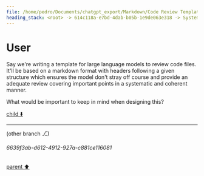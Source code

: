 ```yaml
---
file: /home/pedro/Documents/chatgpt_export/Markdown/Code Review Template Design.md
heading_stack: <root> -> 614c118a-e7bd-4dab-b05b-1e9de063e318 -> System -> 3131d9ce-3bbd-484f-ad76-d940b1b89d05 -> System -> aaa24d68-b640-47f4-8003-0fff2fcafd6c -> User -> dcb6f63d-9e74-4323-881a-676a66b09f52 -> Assistant -> Scope Definition -> Review Objective -> Ethical Guidelines -> Complexity -> Critical Sections -> Technical Depth -> Commentary and Rationale -> Code Smells and Anti-Patterns -> Suggested Improvements -> Test Coverage -> Concurrency and Performance -> Documentation -> aaa2cc11-bb55-4eb7-bac2-4a51c5c7fc26 -> User
---
```

# User

Say we're writing a template for large language models to review code files. It'll be based on a markdown format with headers following a given structure which ensures the model don't stray off course and provide an adequate review covering important points in a systematic and coherent manner.

What would be important to keep in mind when designing this?

[child ⬇️](#6639f3ab-d612-4912-927a-c881ce116081)

---

(other branch ⎇)
###### 6639f3ab-d612-4912-927a-c881ce116081
[parent ⬆️](#aaa2cc11-bb55-4eb7-bac2-4a51c5c7fc26)
